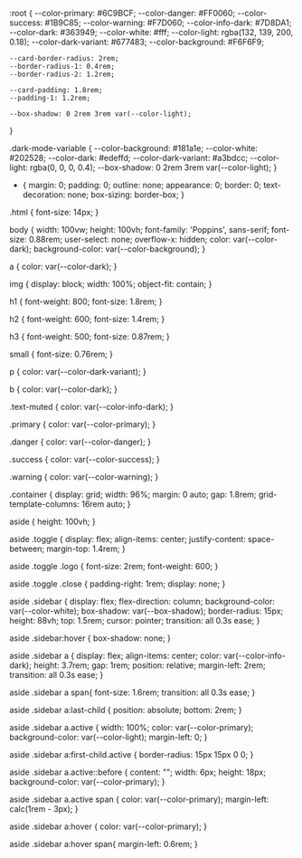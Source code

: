 :root {
    --color-primary: #6C9BCF;
    --color-danger: #FF0060;
    --color-success: #1B9C85;
    --color-warning: #F7D060;
    --color-info-dark: #7D8DA1;
    --color-dark: #363949;
    --color-white: #fff;
    --color-light: rgba(132, 139, 200, 0.18);
    --color-dark-variant: #677483;
    --color-background: #F6F6F9;


    --card-border-radius: 2rem;
    --border-radius-1: 0.4rem;
    --border-radius-2: 1.2rem;
    
    --card-padding: 1.8rem;
    --padding-1: 1.2rem;

    --box-shadow: 0 2rem 3rem var(--color-light);
}

.dark-mode-variable {
    --color-background: #181a1e;
    --color-white: #202528;
    --color-dark: #edeffd;
    --color-dark-variant: #a3bdcc;
    --color-light: rgba(0, 0, 0, 0.4);
    --box-shadow: 0 2rem 3rem var(--color-light);
}

* {
    margin: 0;
    padding: 0;
    outline: none;
    appearance: 0;
    border: 0;
    text-decoration: none;
    box-sizing: border-box;
}

.html {
    font-size: 14px;
}

body {
    width: 100vw;
    height: 100vh;
    font-family: 'Poppins', sans-serif;
    font-size: 0.88rem;
    user-select: none;
    overflow-x: hidden;
    color: var(--color-dark);
    background-color: var(--color-background);
}

a {
    color: var(--color-dark);
}

img {
    display: block;
    width: 100%;
    object-fit: contain;
}

h1 {
    font-weight: 800;
    font-size: 1.8rem;
}

h2 {
    font-weight: 600;
    font-size: 1.4rem;
}

h3 {
    font-weight: 500;
    font-size: 0.87rem;
}

small {
    font-size: 0.76rem;
}

p {
    color: var(--color-dark-variant);
}

b {
    color: var(--color-dark);
}

.text-muted {
    color: var(--color-info-dark);
}

.primary {
    color: var(--color-primary);
}

.danger {
    color: var(--color-danger);
}

.success {
    color: var(--color-success);
}

.warning {
    color: var(--color-warning);
}

.container {
    display: grid;
    width: 96%;
    margin: 0 auto;
    gap: 1.8rem;
    grid-template-columns: 16rem auto;
}

aside {
    height: 100vh;
}

aside .toggle {
    display: flex;
    align-items: center;
    justify-content: space-between;
    margin-top: 1.4rem;
}

aside .toggle .logo {
    font-size: 2rem;
    font-weight: 600;
}

aside .toggle .close {
    padding-right: 1rem;
    display: none;
}

aside .sidebar {
    display: flex;
    flex-direction: column;
    background-color: var(--color-white);
    box-shadow: var(--box-shadow);
    border-radius: 15px;
    height: 88vh;
    top: 1.5rem;
    cursor: pointer;
    transition: all 0.3s ease;
}

aside .sidebar:hover {
    box-shadow: none;
}

aside .sidebar a {
    display: flex;
    align-items: center;
    color: var(--color-info-dark);
    height: 3.7rem;
    gap: 1rem;
    position: relative;
    margin-left: 2rem;
    transition: all 0.3s ease;
}

aside .sidebar a span{
    font-size: 1.6rem;
    transition: all 0.3s ease;
}

aside .sidebar a:last-child {
    position: absolute;
    bottom: 2rem;
}

aside .sidebar a.active {
    width: 100%;
    color: var(--color-primary);
    background-color: var(--color-light);
    margin-left: 0;
}

aside .sidebar a:first-child.active {
    border-radius: 15px 15px 0 0;
}


aside .sidebar a.active::before {
    content: "";
    width: 6px;
    height: 18px;
    background-color: var(--color-primary);
}

aside .sidebar a.active span {
    color: var(--color-primary);
    margin-left: calc(1rem - 3px);
}

aside .sidebar a:hover {
    color: var(--color-primary);
}


aside .sidebar a:hover span{
    margin-left: 0.6rem;
}